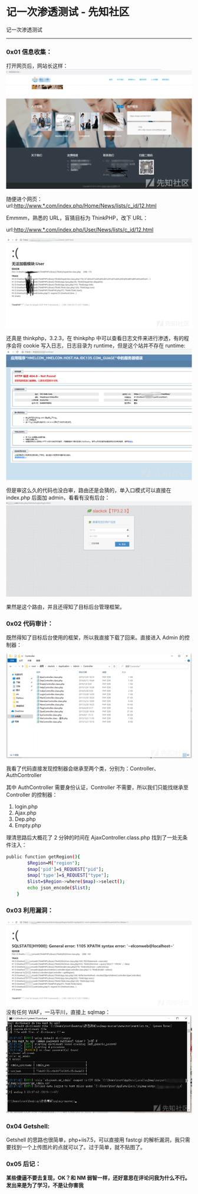 

# 记一次渗透测试 - 先知社区

记一次渗透测试

- - -

### 0x01 信息收集：

打开网页后，网站长这样：  
[![](assets/1698897285-a7b303329c1b22231f9271cdd599a5e0.png)](https://xzfile.aliyuncs.com/media/upload/picture/20191115094241-36276498-0749-1.png)

随便进个网页：  
url:[http://www.\*.com/index.php/Home/News/lists/c\_id/12.html](http://www.*.com/index.php/Home/News/lists/c_id/12.html)

Emmmm，熟悉的 URL，盲猜目标为 ThinkPHP，改下 URL：

url:[http://www.\*.com/index.php/User/News/lists/c\_id/12.html](http://www.*.com/index.php/User/News/lists/c_id/12.html)

[![](assets/1698897285-1c31fa9cc26674feb798050c1c7f0080.png)](https://xzfile.aliyuncs.com/media/upload/picture/20191113093538-e5b9123e-05b5-1.png)

还真是 thinkphp，3.2.3，在 thinkphp 中可以查看日志文件来进行渗透，有的程序会将 cookie 写入日志，日志目录为 runtime，但是这个站并不存在 runtime:  
[![](assets/1698897285-3130e45683c55b578e019c421d874e58.png)](https://xzfile.aliyuncs.com/media/upload/picture/20191107230330-c2bb27bc-016f-1.png)

但是审这么久的代码也没白审，路由还是会猜的，单入口模式可以直接在 index.php 后面加 admin，看看有没有后台：  
[![](assets/1698897285-8e64ff8f0bf85872175ca73bfc024d10.png)](https://xzfile.aliyuncs.com/media/upload/picture/20191107230507-fc4c9a60-016f-1.png)

果然是这个路由，并且还得知了目标后台管理框架。

### 0x02 代码审计：

既然得知了目标后台使用的框架，所以我直接下载了回来。直接进入 Admin 的控制器：

[![](assets/1698897285-595a8388ca4fc9ac4a8155fcb9a00c3c.png)](https://xzfile.aliyuncs.com/media/upload/picture/20191107230742-58a5abf8-0170-1.png)

我看了代码直接发现控制器会继承至两个类，分别为：Controller、AuthController

其中 AuthController 需要身份认证，Controller 不需要，所以我们只能找继承至 Controller 的控制器：

1.  login.php
2.  Ajax.php
3.  Dep.php
4.  Empty.php

理清思路后大概花了 2 分钟的时间在 AjaxController.class.php 找到了一处无条件注入：

```bash
public function getRegion(){
        $Region=M("region");
        $map['pid']=$_REQUEST["pid"];
        $map['type']=$_REQUEST["type"];
        $list=$Region->where($map)->select();
        echo json_encode($list);
    }
```

### 0x03 利用漏洞：

[![](assets/1698897285-9a4cf650d79efe238a869a9891451d36.png)](https://xzfile.aliyuncs.com/media/upload/picture/20191107231325-2501d6c2-0171-1.png)  
没有任何 WAF，一马平川，直接上 sqlmap：  
[![](assets/1698897285-ea68c13bf3d5cf57b54ad372b4031a23.png)](https://xzfile.aliyuncs.com/media/upload/picture/20191107231816-d2b877bc-0171-1.png)

### 0x04 Getshell:

Getshell 的思路也很简单，php+iis7.5，可以直接用 fastcgi 的解析漏洞，我只需要找到一个上传图片的点就可以了。过于简单，就不贴图了。

### 0x05 后记：

**某些傻逼不要去复现，OK？和 NM 弱智一样，还好意思在评论问我为什么不行。发出来是为了学习，不是让你害我**
